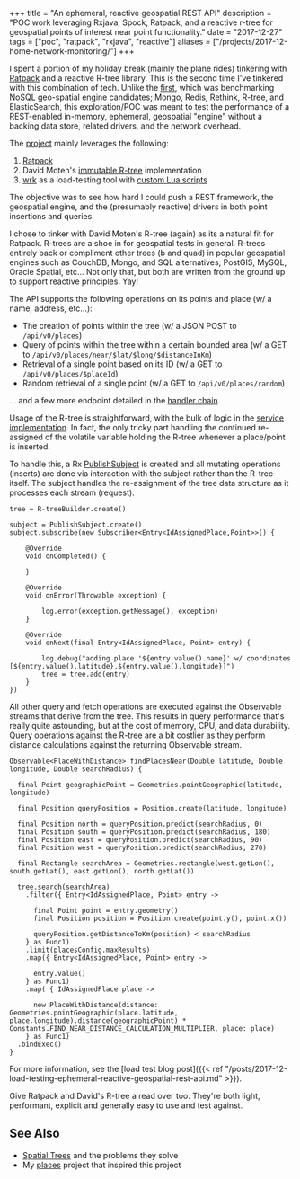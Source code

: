 +++
title = "An ephemeral, reactive geospatial REST API"
description = "POC work leveraging Rxjava, Spock, Ratpack, and a reactive r-tree for geospatial points of interest near point functionality."
date = "2017-12-27"
tags = ["poc", "ratpack", "rxjava", "reactive"]
aliases = ["/projects/2017-12-home-network-monitoring/"]
+++

I spent a portion of my holiday break (mainly the plane rides) tinkering with
[Ratpack](https://ratpack.io/) and a reactive R-tree library. This is the second time I've tinkered with
this combination of tech. Unlike the [first](https://github.com/joshdurbin/places), which was benchmarking NoSQL geo-spatial
engine candidates; Mongo, Redis, Rethink, R-tree, and ElasticSearch, this
exploration/POC was meant to test the performance of a REST-enabled in-memory, ephemeral,
geospatial "engine" without a backing data store, related drivers, and the network overhead.

The [project](https://github.com/joshdurbin/ephemeral-reactive-geospatial-rest-api) mainly leverages the following:

1. [Ratpack](https://github.com/ratpack/ratpack)
2. David Moten's [immutable R-tree](https://github.com/davidmoten/Rtree) implementation
3. [wrk](https://github.com/wg/wrk) as a load-testing tool with [custom Lua scripts](https://github.com/joshdurbin/ephemeral-reactive-geospatial-rest-api/tree/load_test_scripts)

The objective was to see how hard I could push a REST framework, the geospatial engine,
and the (presumably reactive) drivers in both point insertions and queries.

I chose to tinker with David Moten's R-tree (again) as its a natural fit
for Ratpack. R-trees are a shoe in for geospatial tests in general. R-trees
entirely back or compliment other trees (b and quad) in popular geospatial engines
such as CouchDB, Mongo, and SQL alternatives; PostGIS, MySQL, Oracle Spatial, etc...
Not only that, but both are written from the ground up to support reactive principles. Yay!

The API supports the following operations on its points and place (w/ a name, address, etc...):

- The creation of points within the tree (w/ a JSON POST to `/api/v0/places`)
- Query of points within the tree within a certain bounded area (w/ a GET to `/api/v0/places/near/$lat/$long/$distanceInKm`)
- Retrieval of a single point based on its ID (w/ a GET to `/api/v0/places/$placeId`)
- Random retrieval of a single point (w/ a GET to `/api/v0/places/random`)

... and a few more endpoint detailed in the [handler chain](https://github.com/joshdurbin/ephemeral-reactive-geospatial-rest-api/blob/master/src/main/groovy/io/durbs/rtree/places/PlacesHandlerChain.groovy).

Usage of the R-tree is straightforward, with the bulk of logic in the [service implementation](https://github.com/joshdurbin/ephemeral-reactive-geospatial-rest-api/blob/master/src/main/groovy/io/durbs/rtree/places/RTreePlacesService.groovy).
In fact, the only tricky part handling the continued re-assigned of the volatile
variable holding the R-tree whenever a place/point is inserted.

To handle this, a Rx [PublishSubject](http://reactivex.io/RxJava/javadoc/rx/subjects/PublishSubject.html) is created and all mutating operations (inserts)
are done via interaction with the subject rather than the R-tree itself. The subject
handles the re-assignment of the tree data structure as it processes each stream (request).

```
tree = R-treeBuilder.create()

subject = PublishSubject.create()
subject.subscribe(new Subscriber<Entry<IdAssignedPlace,Point>>() {

    @Override
    void onCompleted() {

    }

    @Override
    void onError(Throwable exception) {

        log.error(exception.getMessage(), exception)
    }

    @Override
    void onNext(final Entry<IdAssignedPlace, Point> entry) {

        log.debug("adding place '${entry.value().name}' w/ coordinates [${entry.value().latitude},${entry.value().longitude}]")
        tree = tree.add(entry)
    }
})
```

All other query and fetch operations are executed against the Observable streams
that derive from the tree. This results in query performance that's really quite astounding,
but at the cost of memory, CPU, and data durability. Query operations against the R-tree are
a bit costlier as they perform distance calculations against the returning Observable stream.

```
Observable<PlaceWithDistance> findPlacesNear(Double latitude, Double longitude, Double searchRadius) {

  final Point geographicPoint = Geometries.pointGeographic(latitude, longitude)

  final Position queryPosition = Position.create(latitude, longitude)

  final Position north = queryPosition.predict(searchRadius, 0)
  final Position south = queryPosition.predict(searchRadius, 180)
  final Position east = queryPosition.predict(searchRadius, 90)
  final Position west = queryPosition.predict(searchRadius, 270)

  final Rectangle searchArea = Geometries.rectangle(west.getLon(), south.getLat(), east.getLon(), north.getLat())

  tree.search(searchArea)
    .filter({ Entry<IdAssignedPlace, Point> entry ->

      final Point point = entry.geometry()
      final Position position = Position.create(point.y(), point.x())

      queryPosition.getDistanceToKm(position) < searchRadius
    } as Func1)
    .limit(placesConfig.maxResults)
    .map({ Entry<IdAssignedPlace, Point> entry ->

      entry.value()
    } as Func1)
    .map( { IdAssignedPlace place ->

      new PlaceWithDistance(distance: Geometries.pointGeographic(place.latitude, place.longitude).distance(geographicPoint) * Constants.FIND_NEAR_DISTANCE_CALCULATION_MULTIPLIER, place: place)
    } as Func1)
  .bindExec()
}
```

For more information, see the [load test blog post]({{< ref "/posts/2017-12-load-testing-ephemeral-reactive-geospatial-rest-api.md" >}}).

Give Ratpack and David's R-tree a read over too. They're both light,
performant, explicit and generally easy to use and test against.

## See Also ##

- [Spatial Trees](http://skipperkongen.dk/files/spatialtrees_presentation.pdf) and the problems they solve
- My [places](https://github.com/joshdurbin/places) project that inspired this project
